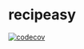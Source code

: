 # recipeasy
[![codecov](https://codecov.io/gh/joy-rosie/recipeasy/branch/master/graph/badge.svg)](https://codecov.io/gh/joy-rosie/recipeasy)